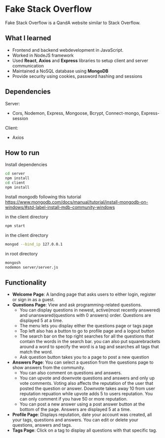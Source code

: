 # Fake Stack Overflow
Fake Stack Overflow is a QandA website similar to Stack Overflow. 

## What I learned
- Frontend and backend webdevelopment in JavaScript.
- Worked in NodeJS framework
- Used **React**, **Axios** and **Express** libraries to setup client and server communication
- Maintained a NoSQL database using **MongoDB**
- Provide security using cookies, password hashing and sessions

## Dependencies
Server:
- Cors, Nodemon, Express, Mongoose, Bcrypt, Connect-mongo, Express-session

Client:
- Axios

## How to run
Install dependencies
```bash
cd server
npm install
cd client
npm install
```
Install mongodb following this tutorial https://www.mongodb.com/docs/manual/tutorial/install-mongodb-on-windows/#std-label-install-mdb-community-windows

in the client directory
```bash
npm start
```
in the client directory
```bash
mongod --bind_ip 127.0.0.1     
```
in root directory 
```bash
mongosh
nodemon server/server.js
```

## Functionality
- **Welcome Page**: A landing page that asks users to either login, register or sign in as a guest.
- **Questions Page**: View and ask programming-related questions.
  - You can display questions in newest, active(most recently answered) and unanswared(questions with 0 answers) order. Questions are displayed 5 at a time.
  - The menu lets you display either the questions page or tags page
  - Top left also has a button to go to profile page and a logout button
  - The search bar on the top right searches for all the questions that contain the words in the search bar. you can also put squarebrackets around a word to specify the word is a tag and   searches all tags that match the word.
  - Ask question button takes you to a page to post a new question
- **Answers Page**: You can select a question from the questions page to show answers from the community.
  - You can also comment on questions and answers.
  - You can upvote and downvote questions and answers and only up vote comments. Voting also affects the reputation of the user that posted the question or answer. Downvote takes away 10 from user reputation repuation while upvote adds 5 to users reputation. You can only comment if you have 50 or more reputation.
  - You can post a new answer using a post answer button at the bottom of the page. Answers are displayed 5 at a time.
- **Profile Page**: Displays reputation, date your account was created, all your tags, questions and answers. You can edit or delete your questions, answers and tags.
- **Tags Page**: Click on a tag to display all questions with that specific tag.
